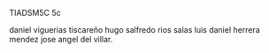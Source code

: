 
TIADSM5C
5c

daniel viguerias tiscareño
hugo salfredo rios salas
luis daniel herrera mendez 
jose angel del villar.
